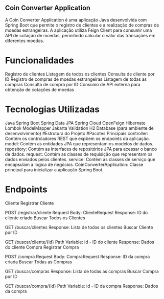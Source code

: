 ## Coin Converter Application
A Coin Converter Application é uma aplicação Java desenvolvida com Spring Boot que permite o registro de clientes e a realização de compras de moedas estrangeiras. A aplicação utiliza Feign Client para consumir uma API de cotação de moedas, permitindo calcular o valor das transações em diferentes moedas.

# Funcionalidades
Registro de clientes
Listagem de todos os clientes
Consulta de cliente por ID
Registro de compras de moedas estrangeiras
Listagem de todas as compras
Consulta de compra por ID
Consumo de API externa para obtenção de cotações de moedas
# Tecnologias Utilizadas
Java
Spring Boot
Spring Data JPA
Spring Cloud OpenFeign
Hibernate
Lombok
ModelMapper
Jakarta Validation
H2 Database (para ambiente de desenvolvimento)
#Estrutura do Projeto
#Pacotes Principais
controller: Contém os controladores REST que expõem os endpoints da aplicação.
model: Contém as entidades JPA que representam os modelos de dados.
repository: Contém as interfaces de repositórios JPA para acessar o banco de dados.
request: Contém as classes de requisição que representam os dados enviados pelos clientes.
service: Contém as classes de serviço que encapsulam a lógica de negócios.
CoinConverterApplication: Classe principal para inicializar a aplicação Spring Boot.
# Endpoints
Cliente
Registrar Cliente

POST /registrar/cliente
Request Body: ClienteRequest
Response: ID do cliente criado
Buscar Todos os Clientes

GET /buscar/clientes
Response: Lista de todos os clientes
Buscar Cliente por ID

GET /buscar/cliente/{id}
Path Variable: id - ID do cliente
Response: Dados do cliente
Compra
Registrar Compra

POST /compra
Request Body: CompraRequest
Response: ID da compra criada
Buscar Todas as Compras

GET /buscar/compras
Response: Lista de todas as compras
Buscar Compra por ID

GET /buscar/compra/{id}
Path Variable: id - ID da compra
Response: Dados da compra
